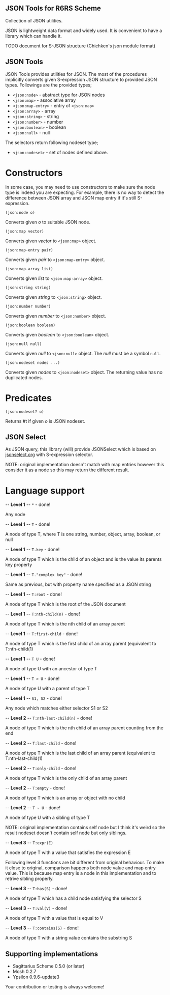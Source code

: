 JSON Tools for R6RS Scheme
---------------------------------

Collection of JSON utilities.

JSON is lightweight data format and widely used. It is convenient to have
a library which can handle it.

TODO document for S-JSON structure (Chichken's json module format)



JSON Tools
-----------

JSON Tools provides utilities for JSON. The most of the procedures implicitly
converts given S-expression JSON structure to provided JSON types. Followings
are the provided types;

- `<json:node>` - abstract type for JSON nodes
- `<json:map>`  - associative array
- `<json:map-entry>` - entry of `<json:map>`
- `<json:array>` - array
- `<json:string>` - string
- `<json:number>` - number
- `<json:boolean>` - boolean
- `<json:null>` - null

The selectors return following nodeset type;

- `<json:nodeset>` - set of nodes defined above.

Constructors
============

In some case, you may need to use constructors to make sure the node type is
indeed you are expecting. For example, there is no way to detect the difference
between JSON array and JSON map entry if it's still S-expression.

```
(json:node o)
```
Converts given _o_ to suitable JSON node.

```
(json:map vector)
```
Converts given _vector_ to `<json:map>` object.

```
(json:map-entry pair)
```
Converts given _pair_ to `<json:map-entry>` object.

```
(json:map-array list)
```
Converts given _list_ to `<json:map-array>` object.

```
(json:string string)
```
Converts given _string_ to `<json:string>` object.

```
(json:number number)
```
Converts given _number_ to `<json:number>` object.

```
(json:boolean boolean)
```
Converts given _boolean_ to `<json:boolean>` object.

```
(json:null null)
```
Converts given _null_ to `<json:null>` object. The _null_ must be a symbol
`null`.

```
(json:nodeset nodes ...)
```
Converts given _nodes_ to `<json:nodeset>` object. The returning value has
no duplicated nodes.

Predicates
==========

```
(json:nodeset? o)
```
Returns #t if given _o_ is JSON nodeset.





JSON Select
-----------

As JSON query, this library (will) provide JSONSelect which is based on
[jsonselect.org](http://jsonselect.org/#docs) with S-expression selector.

NOTE: original implementation doesn't match with map entries however
this consider it as a node so this may return the different result.


Language support
================

-- **Level 1** -- `*` - done!

Any node

-- **Level 1** -- `T` - done!

A node of type T, where T is one string, number, object, array, boolean, or null

-- **Level 1** -- `T.key` - done!

A node of type T which is the child of an object and is the value its parents
key property

-- **Level 1** -- `T."complex key"` - done!

Same as previous, but with property name specified as a JSON string

-- **Level 1** -- `T:root` - done!

A node of type T which is the root of the JSON document

-- **Level 1** -- `T:nth-child(n)` - done!

A node of type T which is the nth child of an array parent

-- **Level 1** -- `T:first-child` - done!

A node of type T which is the first child of an array parent (equivalent
to T:nth-child(1)

-- **Level 1** -- `T U` - done!

A node of type U with an ancestor of type T

-- **Level 1** -- `T > U` - done!

A node of type U with a parent of type T

-- **Level 1** -- `S1, S2` - done!

Any node which matches either selector S1 or S2

-- **Level 2** -- `T:nth-last-child(n)` - done!

A node of type T which is the nth child of an array parent counting from the end

-- **Level 2** -- `T:last-child` - done!

A node of type T which is the last child of an array parent (equivalent
to T:nth-last-child(1)

-- **Level 2** -- `T:only-child` - done!

A node of type T which is the only child of an array parent

-- **Level 2** -- `T:empty` - done!

A node of type T which is an array or object with no child

-- **Level 2** -- `T ~ U` - done!

A node of type U with a sibling of type T

NOTE: original implementation contains self node but I think it's weird
so the result nodeset doesn't contain self node but only siblings.

-- **Level 3** -- `T:expr(E)`

A node of type T with a value that satisfies the expression E


Following level 3 functions are bit different from original behaviour.
To make it close to original, comparison happens both node value and
map entry value. This is because map entry is a node in this implementation
and to retrive sibling properly.

-- **Level 3** -- `T:has(S)` - done!

A node of type T which has a child node satisfying the selector S

-- **Level 3** -- `T:val(V)` - done!

A node of type T with a value that is equal to V

-- **Level 3** -- `T:contains(S)` - done!

A node of type T with a string value contains the substring S


Supporting implementations
--------------------------

* Sagittarius Scheme 0.5.0 (or later)
* Mosh 0.2.7
* Ypsilon 0.9.6-update3

Your contribution or testing is always welcome!
